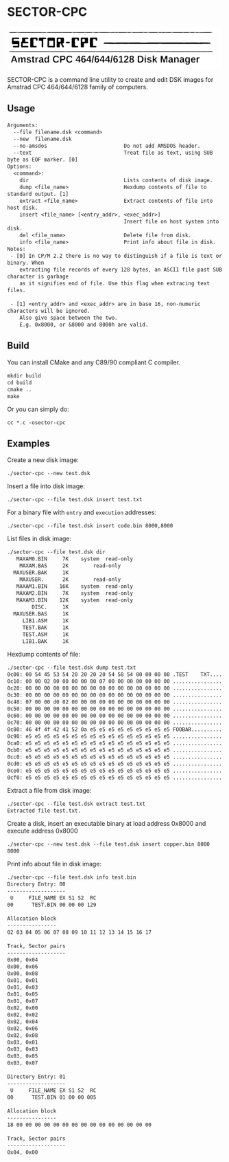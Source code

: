 # SECTOR-CPC

![](face.png)

SECTOR-CPC is a command line utility to create and edit DSK images for Amstrad CPC 464/644/6128 family of computers.

## Usage

```
Arguments:
  --file filename.dsk <command>
  --new  filename.dsk
  --no-amsdos                         Do not add AMSDOS header.
  --text                              Treat file as text, using SUB byte as EOF marker. [0]
Options:
  <command>:
    dir                               Lists contents of disk image.
    dump <file_name>                  Hexdump contents of file to standard output. [1]
    extract <file_name>               Extract contents of file into host disk.
    insert <file_name> [<entry_addr>, <exec_addr>]
                                      Insert file on host system into disk.
    del <file_name>                   Delete file from disk.
    info <file_name>                  Print info about file in disk.
Notes:
 - [0] In CP/M 2.2 there is no way to distinguish if a file is text or binary. When
    extracting file records of every 128 bytes, an ASCII file past SUB character is garbage
    as it signifies end of file. Use this flag when extracing text files.

 - [1] <entry_addr> and <exec_addr> are in base 16, non-numeric characters will be ignored.
    Also give space between the two.
    E.g. 0x8000, or &8000 and 8000h are valid.
```

## Build

You can install CMake and any C89/90 compliant C compiler.

```
mkdir build
cd build
cmake ..
make
```

Or you can simply do:

```
cc *.c -osector-cpc
```

## Examples

Create a new disk image:

```
./sector-cpc --new test.dsk
```

Insert a file into disk image:

```
./sector-cpc --file test.dsk insert test.txt
```

For a binary file with `entry` and `execution` addresses:

```
./sector-cpc --file test.dsk insert code.bin 8000,8000
```

List files in disk image:

```
./sector-cpc --file test.dsk dir
   MAXAM0.BIN	  7K	system	read-only
    MAXAM.BAS	  2K		read-only
  MAXUSER.BAK	  1K		
    MAXUSER. 	  2K		read-only
   MAXAM1.BIN	 16K	system	read-only
   MAXAM2.BIN	  7K	system	read-only
   MAXAM3.BIN	 12K	system	read-only
        DISC.	  1K		
  MAXUSER.BAS	  1K		
     LIB1.ASM	  1K		
     TEST.BAK	  1K		
     TEST.ASM	  1K		
     LIB1.BAK	  1K		
```

Hexdump contents of file:

```
./sector-cpc --file test.dsk dump test.txt
0c00: 00 54 45 53 54 20 20 20 20 54 58 54 00 00 00 00 .TEST    TXT....
0c10: 00 00 02 00 00 00 00 00 07 00 00 00 00 00 00 00 ................
0c20: 00 00 00 00 00 00 00 00 00 00 00 00 00 00 00 00 ................
0c30: 00 00 00 00 00 00 00 00 00 00 00 00 00 00 00 00 ................
0c40: 07 00 00 d0 02 00 00 00 00 00 00 00 00 00 00 00 ................
0c50: 00 00 00 00 00 00 00 00 00 00 00 00 00 00 00 00 ................
0c60: 00 00 00 00 00 00 00 00 00 00 00 00 00 00 00 00 ................
0c70: 00 00 00 00 00 00 00 00 00 00 00 00 00 00 00 00 ................
0c80: 46 4f 4f 42 41 52 0a e5 e5 e5 e5 e5 e5 e5 e5 e5 FOOBAR..........
0c90: e5 e5 e5 e5 e5 e5 e5 e5 e5 e5 e5 e5 e5 e5 e5 e5 ................
0ca0: e5 e5 e5 e5 e5 e5 e5 e5 e5 e5 e5 e5 e5 e5 e5 e5 ................
0cb0: e5 e5 e5 e5 e5 e5 e5 e5 e5 e5 e5 e5 e5 e5 e5 e5 ................
0cc0: e5 e5 e5 e5 e5 e5 e5 e5 e5 e5 e5 e5 e5 e5 e5 e5 ................
0cd0: e5 e5 e5 e5 e5 e5 e5 e5 e5 e5 e5 e5 e5 e5 e5 e5 ................
0ce0: e5 e5 e5 e5 e5 e5 e5 e5 e5 e5 e5 e5 e5 e5 e5 e5 ................
0cf0: e5 e5 e5 e5 e5 e5 e5 e5 e5 e5 e5 e5 e5 e5 e5 e5 ................
```

Extract a file from disk image:

```
./sector-cpc --file test.dsk extract test.txt
Extracted file test.txt.
```

Create a disk, insert an executable binary at load address 0x8000 and execute address 0x8000

```
./sector-cpc --new test.dsk --file test.dsk insert copper.bin 8000 8000
```

Print info about file in disk image:

```
./sector-cpc --file test.dsk info test.bin
Directory Entry: 00
-------------------
 U     FILE_NAME EX S1 S2  RC
00      TEST.BIN 00 00 00 129

Allocation block
----------------
02 03 04 05 06 07 08 09 10 11 12 13 14 15 16 17

Track, Sector pairs
-------------------
0x00, 0x04
0x00, 0x06
0x00, 0x08
0x01, 0x01
0x01, 0x03
0x01, 0x05
0x01, 0x07
0x02, 0x00
0x02, 0x02
0x02, 0x04
0x02, 0x06
0x02, 0x08
0x03, 0x01
0x03, 0x03
0x03, 0x05
0x03, 0x07

Directory Entry: 01
-------------------
 U     FILE_NAME EX S1 S2  RC
00      TEST.BIN 01 00 00 005

Allocation block
----------------
18 00 00 00 00 00 00 00 00 00 00 00 00 00 00 00

Track, Sector pairs
-------------------
0x04, 0x00
```
